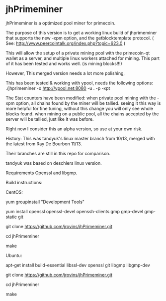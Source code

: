 jhPrimeminer
============

jhPrimeminer is a optimized pool miner for primecoin.

The purpose of this version is to get a working linux build of 
jhprimeminer that supports the new -xpm option, 
and the getblocktemplate protocol.
( See: http://www.peercointalk.org/index.php?topic=623.0 )

This will allow the setup of a private mining pool with the primecoin-qt
wallet as a server, and multiple linux workers attached for mining.
This part of it has been tested and works well. (is mining blocks!!!)

However, This merged version needs a lot more polishing,

This has been tested & working with ypool, needs the following options:
./jhprimeminer -o http://ypool.net:8080   -u <Username>.<Worker> -p <Password> -xpt

The Stat counters have been modified:
when private pool mining with the -xpm option, all chains found by the miner will be tallied.
seeing it this way is more helpful for fine tuning, without this change you will only see whole blocks found.
when mining on a public pool, all the chains accepted by the server will be tallied, just like it was before.

Right now I consider this an alpha version, so use at your own risk.

History:
This was tandyuk's linux master branch from 10/13, merged with the latest from Ray De Bourbon 11/13.

Their branches are still in this repo for comparison.

tandyuk was based on  deschlers linux version.

Requirements
Openssl and libgmp.



Build instructions:

CentOS:

yum groupinstall "Development Tools"

yum install openssl openssl-devel openssh-clients gmp gmp-devel gmp-static git

git clone https://github.com/jrovins/jhPrimeminer.git

cd jhPrimeminer

make


Ubuntu:

apt-get install build-essential libssl-dev openssl git libgmp libgmp-dev

git clone https://github.com/jrovins/jhPrimeminer.git

cd jhPrimeminer

make



